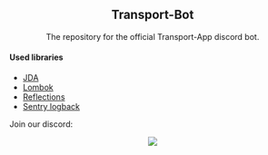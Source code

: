 <h2 align="center">Transport-Bot</h3>
<p align="center">The repository for the official Transport-App discord bot.</p>

<h4>Used libraries</h4>

- <a href="https://github.com/DV8FromTheWorld/JDA">JDA</a>
- <a href="https://github.com/rzwitserloot/lombok">Lombok</a>
- <a href="https://github.com/ronmamo/reflections">Reflections</a>
- <a href="https://github.com/getsentry/sentry-java/tree/master/sentry-logback">Sentry logback</a>


<p>Join our discord:</p>
<p align="center">
  <a href="https://discord.gg/Mzk8kxY"><img src="https://discordapp.com/api/guilds/455039767151902722/embed.png?style=banner2"></a>
</p>
